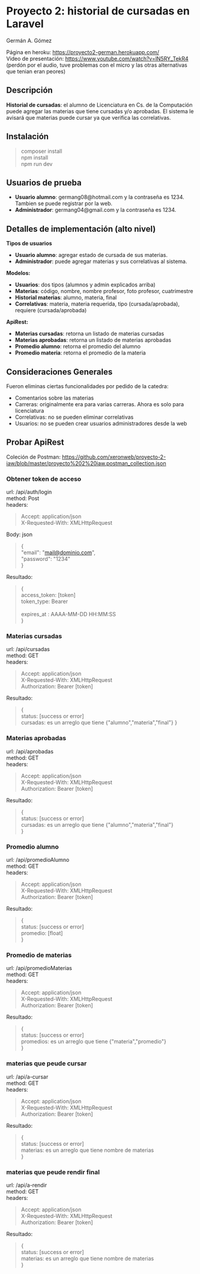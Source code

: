 # Proyecto 2: historial de cursadas en Laravel

Germán A. Gómez

Página en heroku: https://proyecto2-german.herokuapp.com/ <br>
Video de presentación: https://www.youtube.com/watch?v=lN5RY_TekR4 (perdón por el audio, tuve problemas con el micro y las otras alternativas que tenian eran peores) <br>

## Descripción

<b>Historial de cursadas</b>: el alumno de Licenciatura en Cs. de la Computación puede agregar las materias que tiene cursadas y/o aprobadas. El sistema le avisará que materias puede cursar ya que verifica las correlativas.

## Instalación

> composer install <br>
> npm install <br>
> npm run dev <br>

## Usuarios de prueba
<ul>
    <li><b>Usuario alumno</b>: germang08@hotmail.com y la contraseña es 1234. Tambien se puede registrar por la web.</li>
    <li><b>Administrador</b>: germang04@gmail.com y la contraseña es 1234.</li>
</ul>


## Detalles de implementación (alto nivel)

<b>Tipos de usuarios</b>
<ul>
    <li><b>Usuario alumno</b>: agregar estado de cursada de sus materias.</li>
    <li><b>Administrador</b>: puede agregar materias y sus correlativas al sistema.</li>
</ul>
    
<b>Modelos: </b>
<ul>
    <li><b>Usuarios</b>: dos tipos (alumnos y admin explicados arriba)</li>
    <li><b>Materias</b>: código, nombre, nombre profesor, foto profesor, cuatrimestre</li>
    <li><b>Historial materias</b>: alumno, materia, final</li>
    <li><b>Correlativas</b>: materia, materia requerida, tipo (cursada/aprobada), requiere (cursada/aprobada)</li> 
</ul>

<b>ApiRest: </b>
<ul>
    <li><b>Materias cursadas</b>: retorna un listado de materias cursadas</li>
    <li><b>Materias aprobadas</b>: retorna un listado de materias aprobadas</li>
    <li><b>Promedio alumno</b>: retorna el promedio del alumno</li>
    <li><b>Promedio materia</b>: retorna el promedio de la materia</li>
</ul>

## Consideraciones Generales

Fueron eliminas ciertas funcionalidades por pedido de la catedra:
<ul>
    <li>Comentarios sobre las materias</li>
    <li>Carreras: originalmente era para varias carreras. Ahora es solo para licenciatura</li>
    <li>Correlativas: no se pueden eliminar correlativas</li>
    <li>Usuarios: no se pueden crear usuarios administradores desde la web</li>
</ul>

## Probar ApiRest

Coleción de Postman: https://github.com/xeronweb/proyecto-2-iaw/blob/master/proyecto%202%20iaw.postman_collection.json 

### Obtener token de acceso

url: /api/auth/login <br>
method: Post  <br>
headers:  <br>
>Accept: application/json <br>
>X-Requested-With: XMLHttpRequest<br>

Body: json<br>
>{ <br>
>    "email": "mail@dominio.com", <br>
>    "password": "1234" <br>
> \} <br>

Resultado: <br>
>{ <br>
> access_token: [token]<br>
> token_type: Bearer <br>  
> expires_at : AAAA-MM-DD HH:MM:SS <br>
> \} <br>

### Materias cursadas

url: /api/cursadas <br>
method: GET  <br>
headers:  <br>
>Accept: application/json <br>
>X-Requested-With: XMLHttpRequest<br>
>Authorization: Bearer [token]<br>

Resultado: <br>
>{ <br>
> status: [success or error]<br>
> cursadas: es un arreglo que tiene {"alumno","materia","final"}
>  \}

### Materias aprobadas

url: /api/aprobadas <br>
method: GET  <br>
headers:  <br>
>Accept: application/json <br>
>X-Requested-With: XMLHttpRequest<br>
>Authorization: Bearer [token]<br>

Resultado: <br>
>{ <br>
> status: [success or error]<br>
> cursadas: es un arreglo que tiene {"alumno","materia","final"}<br>
> \}

### Promedio alumno

url: /api/promedioAlumno <br>
method: GET  <br>
headers:  <br>
>Accept: application/json <br>
>X-Requested-With: XMLHttpRequest<br>
>Authorization: Bearer [token]<br>

Resultado: <br>
>{ <br>
> status: [success or error]<br>
> promedio: [float]<br>
> \}

### Promedio de materias

url: /api/promedioMaterias <br>
method: GET  <br>
headers:  <br>
>Accept: application/json <br>
>X-Requested-With: XMLHttpRequest<br>
>Authorization: Bearer [token]<br>

Resultado: <br>
>{ <br>
> status: [success or error]<br>
> promedios: es un arreglo que tiene {"materia","promedio"}<br>
> \}

### materias que peude cursar

url: /api/a-cursar <br>
method: GET  <br>
headers:  <br>
>Accept: application/json <br>
>X-Requested-With: XMLHttpRequest<br>
>Authorization: Bearer [token]<br>

Resultado: <br>
>{ <br>
> status: [success or error]<br>
> materias: es un arreglo que tiene nombre de materias<br>
> \}

### materias que peude rendir final

url: /api/a-rendir <br>
method: GET  <br>
headers:  <br>
>Accept: application/json <br>
>X-Requested-With: XMLHttpRequest<br>
>Authorization: Bearer [token]<br>

Resultado: <br>
>{ <br>
> status: [success or error]<br>
> materias: es un arreglo que tiene nombre de materias<br>
> \}
